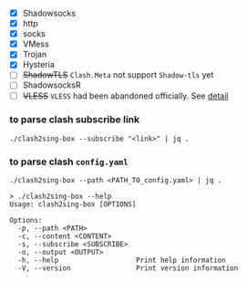 - [x]  Shadowsocks  
- [x]  http  
- [x]  socks  
- [x]  VMess  
- [x]  Trojan  
- [x]  Hysteria  
- [ ]  ~~ShadowTLS~~      `Clash.Meta` not support `Shadow-tls` yet  
- [ ]  ShadowsocksR     
- [ ]  ~~VLESS~~          `VLESS` had been abandoned officially. See [detail](https://www.v2fly.org/v5/config/proxy/vless.html)  

### to parse clash subscribe link  

```console  
./clash2sing-box --subscribe "<link>" | jq .  
```

### to parse clash `config.yaml`  

```console
./clash2sing-box --path <PATH_TO_config.yaml> | jq .
```   


```
> ./clash2sing-box --help
Usage: clash2sing-box [OPTIONS]

Options:
  -p, --path <PATH>
  -c, --content <CONTENT>
  -s, --subscribe <SUBSCRIBE>
  -o, --output <OUTPUT>
  -h, --help                   Print help information
  -V, --version                Print version information
```

